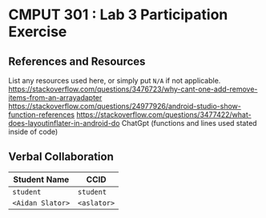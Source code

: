 # CMPUT 301 : Lab 3 Participation Exercise

## References and Resources

List any resources used here, or simply put `N/A` if not applicable.
https://stackoverflow.com/questions/3476723/why-cant-one-add-remove-items-from-an-arrayadapter
https://stackoverflow.com/questions/24977926/android-studio-show-function-references
https://stackoverflow.com/questions/3477422/what-does-layoutinflater-in-android-do
ChatGpt (functions and lines used stated inside of code)

## Verbal Collaboration

| Student Name | CCID      |
| ------------ | --------- |
| `student`    | `student` |
| `<Aidan Slator>` | `<aslator>`  |
